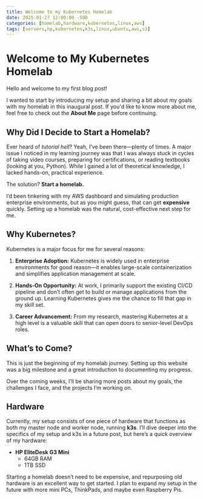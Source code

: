 ```yaml
---
title: Welcome to my Kubernetes Homelab
date: 2025-01-27 12:00:00 -500
categories: [homelab,hardware,kubernetes,linux,aws]
tags: [servers,hp,kubernetes,k3s,linux,ubuntu,aws,s3]
---
```


# Welcome to My Kubernetes Homelab  

Hello and welcome to my first blog post!  

I wanted to start by introducing my setup and sharing a bit about my goals with my homelab in this inaugural post. If you'd like to know more about me, feel free to check out the **About Me** page before continuing.  


## Why Did I Decide to Start a Homelab?  

Ever heard of *tutorial hell*? Yeah, I’ve been there—plenty of times. A major issue I noticed in my learning journey was that I was always stuck in cycles of taking video courses, preparing for certifications, or reading textbooks (looking at you, Python). While I gained a lot of theoretical knowledge, I lacked hands-on, practical experience.  

The solution? **Start a homelab.**  

I’d been tinkering with my AWS dashboard and simulating production enterprise environments, but as you might guess, that can get **expensive** quickly. Setting up a homelab was the natural, cost-effective next step for me.  


## Why Kubernetes?  

Kubernetes is a major focus for me for several reasons:  

1. **Enterprise Adoption:** Kubernetes is widely used in enterprise environments for good reason—it enables large-scale containerization and simplifies application management at scale.  
   
2. **Hands-On Opportunity:** At work, I primarily support the existing CI/CD pipeline and don’t often get to build or manage applications from the ground up. Learning Kubernetes gives me the chance to fill that gap in my skill set.  

3. **Career Advancement:** From my research, mastering Kubernetes at a high level is a valuable skill that can open doors to senior-level DevOps roles.  


## What’s to Come?  

This is just the beginning of my homelab journey. Setting up this website was a big milestone and a great introduction to documenting my progress.  

Over the coming weeks, I’ll be sharing more posts about my goals, the challenges I face, and the projects I’m working on.  


## Hardware  

Currently, my setup consists of one piece of hardware that functions as both my master node and worker node, running **k3s**. I’ll dive deeper into the specifics of my setup and k3s in a future post, but here’s a quick overview of my hardware:  

- **HP EliteDesk G3 Mini**  
  - 64GB RAM  
  - 1TB SSD  

Starting a homelab doesn’t need to be expensive, and repurposing old hardware is an excellent way to get started. I plan to expand my setup in the future with more mini PCs, ThinkPads, and maybe even Raspberry Pis.  